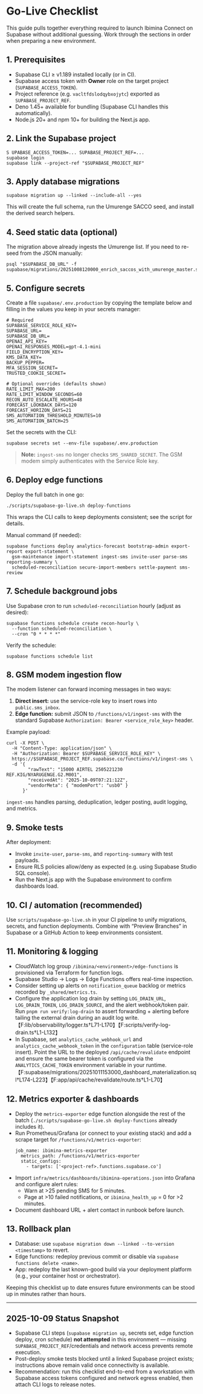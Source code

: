 # Go-Live Checklist

This guide pulls together everything required to launch Ibimina Connect on
Supabase without additional guessing. Work through the sections in order when
preparing a new environment.

## 1. Prerequisites

- Supabase CLI ≥ v1.189 installed locally (or in CI).
- Supabase access token with **Owner** role on the target project
  (`SUPABASE_ACCESS_TOKEN`).
- Project reference (e.g. `vacltfdslodqybxojytc`) exported as
  `SUPABASE_PROJECT_REF`.
- Deno 1.45+ available for bundling (Supabase CLI handles this automatically).
- Node.js 20+ and npm 10+ for building the Next.js app.

## 2. Link the Supabase project

```
S UPABASE_ACCESS_TOKEN=... SUPABASE_PROJECT_REF=...
supabase login
supabase link --project-ref "$SUPABASE_PROJECT_REF"
```

## 3. Apply database migrations

```
supabase migration up --linked --include-all --yes
```

This will create the full schema, run the Umurenge SACCO seed, and install the
derived search helpers.

## 4. Seed static data (optional)

The migration above already ingests the Umurenge list. If you need to re-seed
from the JSON manually:

```
psql "$SUPABASE_DB_URL" -f supabase/migrations/20251008120000_enrich_saccos_with_umurenge_master.sql
```

## 5. Configure secrets

Create a file `supabase/.env.production` by copying the template below and
filling in the values you keep in your secrets manager:

```
# Required
SUPABASE_SERVICE_ROLE_KEY=
SUPABASE_URL=
SUPABASE_DB_URL=
OPENAI_API_KEY=
OPENAI_RESPONSES_MODEL=gpt-4.1-mini
FIELD_ENCRYPTION_KEY=
KMS_DATA_KEY=
BACKUP_PEPPER=
MFA_SESSION_SECRET=
TRUSTED_COOKIE_SECRET=

# Optional overrides (defaults shown)
RATE_LIMIT_MAX=200
RATE_LIMIT_WINDOW_SECONDS=60
RECON_AUTO_ESCALATE_HOURS=48
FORECAST_LOOKBACK_DAYS=120
FORECAST_HORIZON_DAYS=21
SMS_AUTOMATION_THRESHOLD_MINUTES=10
SMS_AUTOMATION_BATCH=25
```

Set the secrets with the CLI:

```
supabase secrets set --env-file supabase/.env.production
```

> **Note:** `ingest-sms` no longer checks `SMS_SHARED_SECRET`. The GSM modem
> simply authenticates with the Service Role key.

## 6. Deploy edge functions

Deploy the full batch in one go:

```
./scripts/supabase-go-live.sh deploy-functions
```

This wraps the CLI calls to keep deployments consistent; see the script for
details.

Manual command (if needed):

```
supabase functions deploy analytics-forecast bootstrap-admin export-report export-statement \
  gsm-maintenance import-statement ingest-sms invite-user parse-sms reporting-summary \
  scheduled-reconciliation secure-import-members settle-payment sms-review
```

## 7. Schedule background jobs

Use Supabase cron to run `scheduled-reconciliation` hourly (adjust as desired):

```
supabase functions schedule create recon-hourly \
  --function scheduled-reconciliation \
  --cron "0 * * * *"
```

Verify the schedule:

```
supabase functions schedule list
```

## 8. GSM modem ingestion flow

The modem listener can forward incoming messages in two ways:

1. **Direct insert:** use the service-role key to insert rows into
   `public.sms_inbox`.
2. **Edge function:** submit JSON to `/functions/v1/ingest-sms` with the
   standard Supabase `Authorization: Bearer <service_role_key>` header.

Example payload:

```
curl -X POST \
  -H "Content-Type: application/json" \
  -H "Authorization: Bearer $SUPABASE_SERVICE_ROLE_KEY" \
  https://$SUPABASE_PROJECT_REF.supabase.co/functions/v1/ingest-sms \
  -d '{
        "rawText": "15000 AIRTEL 2505221230 REF.KIG/NYARUGENGE.G2.M001",
        "receivedAt": "2025-10-09T07:21:12Z",
        "vendorMeta": { "modemPort": "usb0" }
      }'
```

`ingest-sms` handles parsing, deduplication, ledger posting, audit logging, and
metrics.

## 9. Smoke tests

After deployment:

- Invoke `invite-user`, `parse-sms`, and `reporting-summary` with test payloads.
- Ensure RLS policies allow/deny as expected (e.g. using Supabase Studio SQL
  console).
- Run the Next.js app with the Supabase environment to confirm dashboards load.

## 10. CI / automation (recommended)

Use `scripts/supabase-go-live.sh` in your CI pipeline to unify migrations,
secrets, and function deployments. Combine with “Preview Branches” in Supabase
or a GitHub Action to keep environments consistent.

## 11. Monitoring & logging

- CloudWatch log group `/ibimina/<environment>/edge-functions` is provisioned
  via Terraform for function logs.
- Supabase Studio → Logs → Edge Functions offers real-time inspection.
- Consider setting up alerts on `notification_queue` backlog or metrics recorded
  by `_shared/metrics.ts`.
- Configure the application log drain by setting `LOG_DRAIN_URL`,
  `LOG_DRAIN_TOKEN`, `LOG_DRAIN_SOURCE`, and the alert webhook/token pair. Run
  `pnpm run verify:log-drain` to assert forwarding + alerting before tailing the
  external drain during an audit log
  write.【F:lib/observability/logger.ts†L71-L170】【F:scripts/verify-log-drain.ts†L1-L132】
- In Supabase, set `analytics_cache_webhook_url` and
  `analytics_cache_webhook_token` in the `configuration` table (service-role
  insert). Point the URL to the deployed `/api/cache/revalidate` endpoint and
  ensure the same bearer token is configured via the `ANALYTICS_CACHE_TOKEN`
  environment variable in your
  runtime.【F:supabase/migrations/20251011153000_dashboard_materialization.sql†L174-L223】【F:app/api/cache/revalidate/route.ts†L1-L70】

## 12. Metrics exporter & dashboards

- Deploy the `metrics-exporter` edge function alongside the rest of the batch
  (`./scripts/supabase-go-live.sh deploy-functions` already includes it).
- Run Prometheus/Grafana (or connect to your existing stack) and add a scrape
  target for `/functions/v1/metrics-exporter`:
  ```
  job_name: ibimina-metrics-exporter
    metrics_path: /functions/v1/metrics-exporter
    static_configs:
      - targets: ['<project-ref>.functions.supabase.co']
  ```
- Import `infra/metrics/dashboards/ibimina-operations.json` into Grafana and
  configure alert rules:
  - Warn at >25 pending SMS for 5 minutes.
  - Page at >10 failed notifications, or `ibimina_health_up` = 0 for >2 minutes.
- Document dashboard URL + alert contact in runbook before launch.

## 13. Rollback plan

- Database: use `supabase migration down --linked --to-version <timestamp>` to
  revert.
- Edge functions: redeploy previous commit or disable via
  `supabase functions delete <name>`.
- App: redeploy the last known-good build via your deployment platform (e.g.,
  your container host or orchestrator).

Keeping this checklist up to date ensures future environments can be stood up in
minutes rather than hours.

---

## 2025-10-09 Status Snapshot

- Supabase CLI steps (`supabase migration up`, secrets set, edge function
  deploy, cron schedule) **not attempted** in this environment — missing
  `SUPABASE_PROJECT_REF`/credentials and network access prevents remote
  execution.
- Post-deploy smoke tests blocked until a linked Supabase project exists;
  instructions above remain valid once connectivity is available.
- Recommendation: run this checklist end-to-end from a workstation with Supabase
  access tokens configured and network egress enabled, then attach CLI logs to
  release notes.
